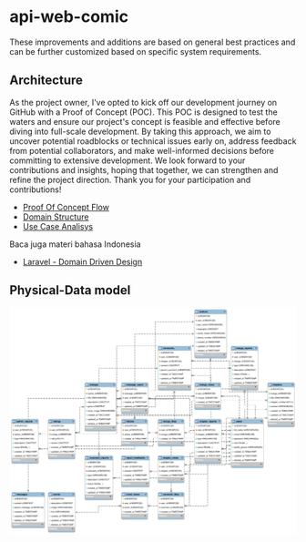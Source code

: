 # api-web-comic

These improvements and additions are based on general best practices and can be further customized based on specific system requirements.

## Architecture

As the project owner, I've opted to kick off our development journey on GitHub with a Proof of Concept (POC). This POC is designed to test the waters and ensure our project's concept is feasible and effective before diving into full-scale development. By taking this approach, we aim to uncover potential roadblocks or technical issues early on, address feedback from potential collaborators, and make well-informed decisions before committing to extensive development. We look forward to your contributions and insights, hoping that together, we can strengthen and refine the project direction. Thank you for your participation and contributions!

-   [Proof Of Concept Flow](./documentation/poc.md)
-   [Domain Structure](./documentation/domain-structure.md)
-   [Use Case Analisys](./documentation/UsecaseWebComic-Manga.pdf)

Baca juga materi bahasa Indonesia

-   [Laravel - Domain Driven Design](https://github.com/MuhamadOskhar/MuhamadOskhar/tree/main/mini_wiki/Laravel%20-%20Implementing%20Domain%20Driven%20Design)

## Physical-Data model

![Gambar ERD Manga Web](/documentation/manga_web_mysql_workbench.png)
